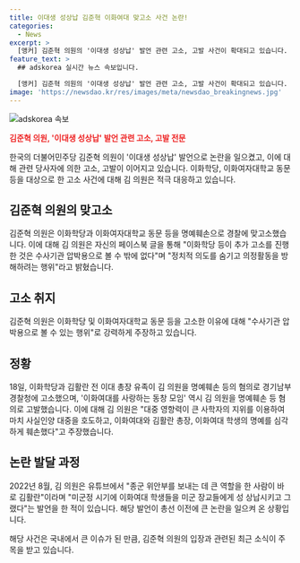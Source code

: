 ```yaml
---
title: 이대생 성상납 김준혁 이화여대 맞고소 사건 논란!
categories:
  - News
excerpt: >
  [앵커] 김준혁 의원의 '이대생 성상납' 발언 관련 고소, 고발 사건이 확대되고 있습니다. 의원은 오늘 경찰에 이화학당과 이화여대 동문 등을 명예훼손으로 고소했으며, 이와 관련한 논란이 계속되고 있습니다. 해당 발언은 과거 총선 전에 논란을 빚었고, 이에 대해 깊은 사과를 한 적도 있습니다. 현재 관련 조사가 계속되고 있습니다.
feature_text: >
  ## adskorea 실시간 뉴스 속보입니다.

  [앵커] 김준혁 의원의 '이대생 성상납' 발언 관련 고소, 고발 사건이 확대되고 있습니다. 의원은 오늘 경찰에 이화학당과 이화여대 동문 등을 명예훼손으로 고소했으며, 이와 관련한 논란이 계속되고 있습니다. 해당 발언은 과거 총선 전에 논란을 빚었고, 이에 대해 깊은 사과를 한 적도 있습니다. 현재 관련 조사가 계속되고 있습니다.
image: 'https://newsdao.kr/res/images/meta/newsdao_breakingnews.jpg'
---
```


<p><img src="https://newsdao.kr/res/images/meta/newsdao_breakingnews.jpg" alt="adskorea 속보" /></p>

<p><b><span style="color: #ee2323;">김준혁 의원, '이대생 성상납' 발언 관련 고소, 고발 전문</span></b></p>

<p>한국의 더불어민주당 김준혁 의원이 '이대생 성상납' 발언으로 논란을 일으켰고, 이에 대해 관련 당사자에 의한 고소, 고발이 이어지고 있습니다. 이화학당, 이화여자대학교 동문 등을 대상으로 한 고소 사건에 대해 김 의원은 적극 대응하고 있습니다.</p>

<p data-ke-size="size16"></p>

<h2 data-ke-size="size26">김준혁 의원의 맞고소</h2>

<p>김준혁 의원은 이화학당과 이화여자대학교 동문 등을 명예훼손으로 경찰에 맞고소했습니다. 이에 대해 김 의원은 자신의 페이스북 글을 통해 "이화학당 등이 추가 고소를 진행한 것은 수사기관 압박용으로 볼 수 밖에 없다"며 "정치적 의도를 숨기고 의정활동을 방해하려는 행위"라고 밝혔습니다.</p>

<p data-ke-size="size16"></p>

<h2 data-ke-size="size26">고소 취지</h2>

<p>김준혁 의원은 이화학당 및 이화여자대학교 동문 등을 고소한 이유에 대해 "수사기관 압박용으로 볼 수 있는 행위"로 강력하게 주장하고 있습니다.</p>

<p data-ke-size="size16"></p>

<h2 data-ke-size="size26">정황</h2>

<p>18일, 이화학당과 김활란 전 이대 총장 유족이 김 의원을 명예훼손 등의 혐의로 경기남부경찰청에 고소했으며, '이화여대를 사랑하는 동창 모임' 역시 김 의원을 명예훼손 등 혐의로 고발했습니다. 이에 대해 김 의원은 "대중 영향력이 큰 사학자의 지위를 이용하여 마치 사실인양 대중을 호도하고, 이화여대와 김활란 총장, 이화여대 학생의 명예를 심각하게 훼손했다"고 주장했습니다.</p>

<p data-ke-size="size16"></p>

<h2 data-ke-size="size26">논란 발달 과정</h2>

<p>2022년 8월, 김 의원은 유튜브에서 "종군 위안부를 보내는 데 큰 역할을 한 사람이 바로 김활란"이라며 "미군정 시기에 이화여대 학생들을 미군 장교들에게 성 상납시키고 그랬다"는 발언을 한 적이 있습니다. 해당 발언이 총선 이전에 큰 논란을 일으켜 온 상황입니다.</p>

<p data-ke-size="size16"></p>

<p>해당 사건은 국내에서 큰 이슈가 된 만큼, 김준혁 의원의 입장과 관련된 최근 소식이 주목을 받고 있습니다.</p>

